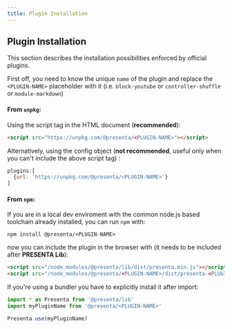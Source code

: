 ```yaml
---
title: Plugin Installation
---
```


## Plugin Installation

This section describes the installation possibilities enforced by official plugins.

First off, you need to know the unique `name` of the plugin and replace the `<PLUGIN-NAME>` placeholder with it (i.e. `block-youtube` or `controller-shuffle` or `module-markdown`)

#### From `unpkg`:

Using the script tag in the HTML document (**recommended**):

```html
<script src="https://unpkg.com/@presenta/<PLUGIN-NAME>"></script>
```

Alternatively, using the config object (**not recommended**, useful only when you can't include the above script tag) :

```js
plugins:[
  {url: 'https://unpkg.com/@presenta/<PLUGIN-NAME>'}
]
```

#### From `npm`:

If you are in a local dev enviroment with the common node.js based toolchain already installed, you can run `npm` with:

```shell
npm install @presenta/<PLUGIN-NAME>
```

now you can include the plugin in the browser with (it needs to be included after **PRESENTA Lib**):

```html
<script src="/node_modules/@presenta/lib/dist/presenta.min.js"></script>
<script src="/node_modules/@presenta/<PLUGIN-NAME>/dist/presenta-<PLUGIN-NAME>.min.js"></script>
```

If you're using a bundler you have to explicitly install it after import:

```js
import * as Presenta from '@presenta/lib'
import myPluginName from '@presenta/<PLUGIN-NAME>'

Presenta.use(myPluginName)
```

